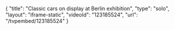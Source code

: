 {
    "title": "Classic cars on display at Berlin exhibition",
    "type": "solo",
    "layout": "iframe-static",
    "videoId": "123185524",
    "url": "\/tvpembed\/123185524"
}